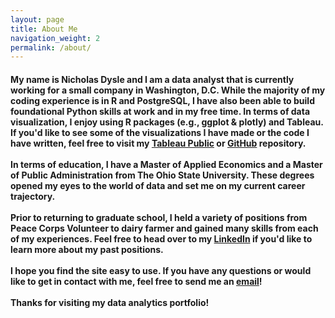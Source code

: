 ```yaml
---
layout: page
title: About Me
navigation_weight: 2
permalink: /about/
---
```


<h4>
My name is Nicholas Dysle and I am a data analyst that is currently working for a small company in Washington, D.C. While the majority of my coding experience is in R and PostgreSQL, I have also been able to build foundational Python skills at work and in my free time. In terms of data visualization, I enjoy using R packages (e.g., ggplot & plotly) and Tableau. If you'd like to see some of the visualizations I have made or the code I have written, feel free to visit my <a href="https://public.tableau.com/profile/nicholas.dysle#!/" target="_blank">Tableau Public</a> or <a href="https://github.com/ndysle1" target="_blank">GitHub</a> repository. <br>
<br>
In terms of education, I have a Master of Applied Economics and a Master of Public Administration from The Ohio State University. These degrees opened my eyes to the world of data and set me on my current career trajectory. <br> 
<br>
Prior to returning to graduate school, I held a variety of positions from Peace Corps Volunteer to dairy farmer and gained many skills from each of my experiences. Feel free to head over to my <a href="https://www.linkedin.com/in/nicholasdysle/" target="_blank">LinkedIn</a> if you'd like to learn more about my past positions. <br> 
<br>
I hope you find the site easy to use. If you have any questions or would like to get in contact with me, feel free to send me an <a href="mailto:nicholasdysle@gmail.com" target="_blank">email</a>! <br>
<br>
Thanks for visiting my data analytics portfolio! </h4>

